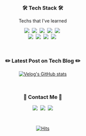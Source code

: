
<h3 align="center">🛠 Tech Stack 🛠</h3>

<p align="center"> Techs that I've learned </p>
<p align="center">
  <img src="https://img.shields.io/badge/Python-3766AB?style=flat-square&logo=Python&logoColor=white"/></a>&nbsp 
  <img src="https://img.shields.io/badge/Java-007396?style=flat-square&logo=Java&logoColor=white"/></a>&nbsp 
  <img src="https://img.shields.io/badge/C++-00599C?style=flat-square&logo=C%2B%2B&logoColor=white"/></a>&nbsp 
  <img src="https://img.shields.io/badge/C-A8B9CC?style=flat-square&logo=C&logoColor=white"/></a>&nbsp 
<!--   <img src="https://img.shields.io/badge/Javascript-ffb13b?style=flat-square&logo=javascript&logoColor=white"/></a>&nbsp  -->
  <img src="https://img.shields.io/badge/CSS-1572B6?style=flat-square&logo=css3&logoColor=white"/></a>&nbsp  
  <br>
  <img src="https://img.shields.io/badge/php-777BB4?style=flat-square&logo=php&logoColor=white"/></a>&nbsp 
  <img src="https://img.shields.io/badge/Flutter-02569B?style=flat-square&logo=Flutter&logoColor=white"/></a>&nbsp 
  <img src="https://img.shields.io/badge/Dart-0175C2?style=flat-square&logo=Dart&logoColor=white"/></a>&nbsp 
  <img src="https://img.shields.io/badge/Mysql-E6B91E?style=flat-square&logo=MySql&logoColor=white"/></a>&nbsp
</p>
 
<br>
<div align="center" style="text-align: center">  

<h3 align="center">✏️ Latest Post on Tech Blog ✏️</h3>
  
  [![Velog's GitHub stats](https://velog-readme-stats.vercel.app/api?name=minsuhan1)](https://velog.io/@minsuhan1)

</div>

<br>
<h3 align="center"> 👋 Contact Me 👋</h3>
<p align="center">
  <a href="https://velog.io/@minsuhan1"><img src="https://img.shields.io/badge/Tech%20Blog-11B48A?style=flat-square&logo=Vimeo&logoColor=white&link=https://velog.io/@minsuhan1"/></a>&nbsp
  <a href="https://www.instagram.com/____ms.han____/"><img src="https://img.shields.io/badge/Instagram-E4405F?style=flat-square&logo=Instagram&logoColor=white&link=https://www.instagram.com/____ms.han____/"/></a>&nbsp
  <a href="mailto:iamminsuhan@gmail.com"><img src="https://img.shields.io/badge/Gmail-d14836?style=flat-square&logo=Gmail&logoColor=white&link=iamminsuhan@gmail.com"/></a>
</p>
<br>

<div align="center">
  
[![Hits](https://hits.seeyoufarm.com/api/count/incr/badge.svg?url=https%3A%2F%2Fgithub.com%2Fminsuhan1&count_bg=%2379C83D&title_bg=%23555555&icon=github.svg&icon_color=%23E7E7E7&title=hits&edge_flat=false)](https://hits.seeyoufarm.com)

</div>
<!--
**minsuhan1/minsuhan1** is a ✨ _special_ ✨ repository because its `README.md` (this file) appears on your GitHub profile.

Here are some ideas to get you started:

- 🔭 I’m currently working on ...
- 🌱 I’m currently learning ...
- 👯 I’m looking to collaborate on ...
- 🤔 I’m looking for help with ...
- 💬 Ask me about ...
- 📫 How to reach me: ...
- 😄 Pronouns: ...
- ⚡ Fun fact: ...
-->
